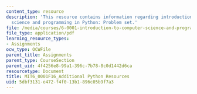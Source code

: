 ```yaml
---
content_type: resource
description: 'This resource contains information regarding introduction to computer
  science and programming in Python: Problem set.'
file: /media/courses/6-0001-introduction-to-computer-science-and-programming-in-python-fall-2016/5dbf3131e472f4f013b1896c05b9f7a3_MIT6_0001F16_additional.pdf
file_type: application/pdf
learning_resource_types:
- Assignments
ocw_type: OCWFile
parent_title: Assignments
parent_type: CourseSection
parent_uid: 4f4256e8-99a1-396c-7b78-8c0d1442d6ca
resourcetype: Document
title: MIT6_0001F16_Additional Python Resources
uid: 5dbf3131-e472-f4f0-13b1-896c05b9f7a3
---
```

